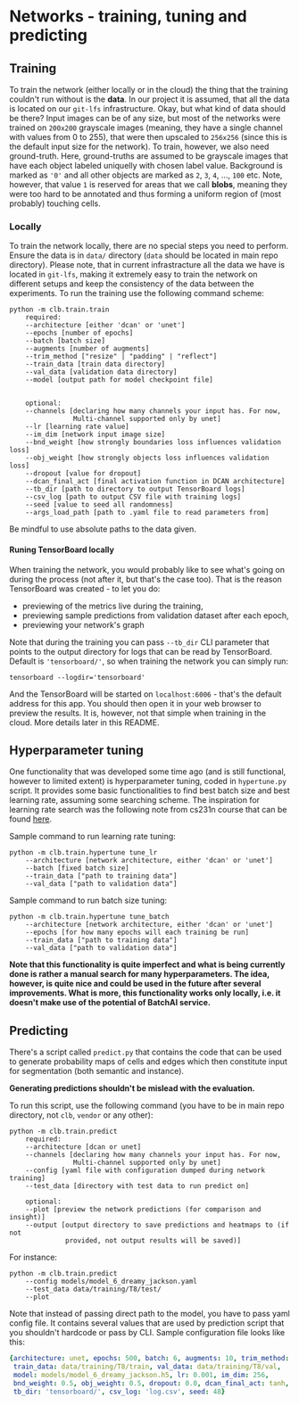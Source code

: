 # Networks - training, tuning and predicting

## Training

To train the network (either locally or in the cloud) the thing that the
training couldn't run without is the **data**. In our project it is assumed,
that all the data is located on our `git-lfs` infrastructure. Okay, but what
kind of data should be there? Input images can be of any size, but most of
the networks were trained on `200x200` grayscale images (meaning, they have
a single channel with values from 0 to 255), that were then upscaled to
`256x256` (since this is the default input size for the network). To train,
however, we also need ground-truth. Here, ground-truths are assumed to be
grayscale images that have each object labeled uniquelly with chosen label
value. Background is marked as `'0'` and all other objects are marked as
`2`, `3`, `4`, ..., `100` etc. Note, however, that value `1` is reserved for
areas that we call **blobs**, meaning they were too hard to be annotated and
thus forming a uniform region of (most probably) touching cells.

### Locally

To train the network locally, there are no special steps you need to
perform. Ensure the data is in `data/` directory (`data` should be located
in main repo directory). Please note, that in current infrastracture all the
data we have is located in `git-lfs`, making it extremely easy to train the
network on different setups and keep the consistency of the data between the
experiments. To run the training use the following command scheme:

```
python -m clb.train.train
    required:
    --architecture [either 'dcan' or 'unet']
    --epochs [number of epochs]
    --batch [batch size]
    --augments [number of augments]
    --trim_method ["resize" | "padding" | "reflect"]
    --train_data [train data directory]
    --val_data [validation data directory]
    --model [output path for model checkpoint file]


    optional:
    --channels [declaring how many channels your input has. For now,
                Multi-channel supported only by unet]
    --lr [learning rate value]
    --im_dim [network input image size]
    --bnd_weight [how strongly boundaries loss influences validation loss]
    --obj_weight [how strongly objects loss influences validation loss]
    --dropout [value for dropout]
    --dcan_final_act [final activation function in DCAN architecture]
    --tb_dir [path to directory to output TensorBoard logs]
    --csv_log [path to output CSV file with training logs]
    --seed [value to seed all randomness]
    --args_load_path [path to .yaml file to read parameters from]
```

Be mindful to use absolute paths to the data given.

#### Runing TensorBoard locally

When training the network, you would probably like to see what's going on
during the process (not after it, but that's the case too). That is the
reason TensorBoard was created - to let you do:

* previewing of the metrics live during the training,
* previewing sample predictions from validation dataset after each epoch,
* previewing your network's graph

Note that during the training you can pass `--tb_dir` CLI parameter that
points to the output directory for logs that can be read by TensorBoard.
Default is `'tensorboard/'`, so when training the network you can simply
run:
```
tensorboard --logdir='tensorboard'
```

And the TensorBoard will be started on `localhost:6006` - that's the default
address for this app. You should then open it in your web browser to preview
the results. It is, however, not that simple when training in the cloud.
More details later in this README.


## Hyperparameter tuning

One functionality that was developed some time ago (and is still functional,
however to limited extent) is hyperparameter tuning, coded in `hypertune.py`
script. It provides some basic functionalities to find best batch size and
best learning rate, assuming some searching scheme. The inspiration for
learning rate search was the following note from cs231n course that can be
found [here](http://cs231n.github.io/neural-networks-3/#hyper).

Sample command to run learning rate tuning:

```
python -m clb.train.hypertune tune_lr
    --architecture [network architecture, either 'dcan' or 'unet']
    --batch [fixed batch size]
    --train_data ["path to training data"]
    --val_data ["path to validation data"]
```

Sample command to run batch size tuning:

```
python -m clb.train.hypertune tune_batch
    --architecture [network architecture, either 'dcan' or 'unet']
    --epochs [for how many epochs will each training be run]
    --train_data ["path to training data"]
    --val_data ["path to validation data"]
```

**Note that this functionality is quite imperfect and what is being currently
  done is rather a manual search for many hyperparameters. The idea, however,
  is quite nice and could be used in the future after several improvements.
  What is more, this functionality works only locally, i.e. it doesn't make
  use of the potential of BatchAI service.**

## Predicting

There's a script called `predict.py` that contains the code that can be used
to generate probability maps of cells and edges which then constitute input
for segmentation (both semantic and instance).

**Generating predictions shouldn't be mislead with the evaluation.**

To run this script, use the following command (you have to be in main repo
directory, not `clb`, `vendor` or any other):

```
python -m clb.train.predict
    required:
    --architecture [dcan or unet]
    --channels [declaring how many channels your input has. For now,
                Multi-channel supported only by unet]
    --config [yaml file with configuration dumped during network training]
    --test_data [directory with test data to run predict on]

    optional:
    --plot [preview the network predictions (for comparison and insight)]
    --output [output directory to save predictions and heatmaps to (if not
              provided, not output results will be saved)]
```

For instance:

```
python -m clb.train.predict
    --config models/model_6_dreamy_jackson.yaml
    --test_data data/training/T8/test/
    --plot
```

Note that instead of passing direct path to the model, you have to pass yaml
config file. It contains several values that are used by prediction script
that you shouldn't hardcode or pass by CLI. Sample configuration file looks
like this:

```yaml
{architecture: unet, epochs: 500, batch: 6, augments: 10, trim_method: resize,
 train_data: data/training/T8/train, val_data: data/training/T8/val,
 model: models/model_6_dreamy_jackson.h5, lr: 0.001, im_dim: 256,
 bnd_weight: 0.5, obj_weight: 0.5, dropout: 0.0, dcan_final_act: tanh,
 tb_dir: 'tensorboard/', csv_log: 'log.csv', seed: 48}
```
